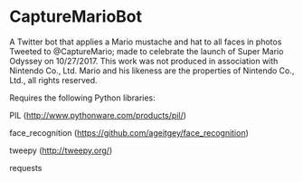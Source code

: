 # CaptureMarioBot
A Twitter bot that applies a Mario mustache and hat to all faces in photos Tweeted to @CaptureMario; made to celebrate the launch of Super Mario Odyssey on 10/27/2017. This work was not produced in association with Nintendo Co., Ltd. Mario and his likeness are the properties of Nintendo Co., Ltd., all rights reserved.

Requires the following Python libraries:

PIL (http://www.pythonware.com/products/pil/)

face_recognition (https://github.com/ageitgey/face_recognition)

tweepy (http://tweepy.org/)

requests

